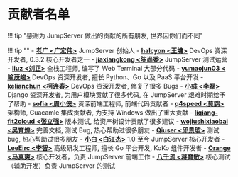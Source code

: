 # 贡献者名单

!!! tip "感谢为 JumpServer 做出的贡献的所有朋友, 世界因你们而不同"

!!! tip ""
    - **[老广 <广宏伟>][ibuler]** JumpServer 创始人
    - **[halcyon <王墉>][halcyon]** DevOps 资深开发者, 0.3.2 核心开发者之一
    - **[jiaxiangkong <陈尚委>][jiaxiangkong]** JumpServer 测试运营
    - **[liuz <刘正>][liuz]** 全栈工程师, 编写了 Web Terminal 大部分代码
    - **[yumaojun03 <喻茂峻>][yumaojun03]** DevOps 资深开发者, 擅长 Python、Go 以及 PaaS 平台开发
    - **[kelianchun <柯连春>][kelianchun]** DevOps 资深开发者, 修复了很多 Bugs
    - **[小彧 <李磊>][小彧]** Django 资深开发者, 为用户模块贡献了很多代码, 在 JumpServer 艰难时期给予了帮助
    - **[sofia <周小侠>][sofia]** 资深前端工程师, 前端代码贡献者
    - **[q4speed <莫鹍>][q4speed]** 架构师, Guacamle 集成贡献者, 为支持 Windows 做出了重大贡献
    - **[liqiang-fit2cloud <张立强>][liqiang-fit2cloud]** 版本测试, 给资产树设计贡献了很多建议
    - **[wojiushixiaobai <吴育煌>][wojiushixiaobai]** 完善文档, 测试 Bug, 热心帮助过很多朋友
    - **[Qiuser <邱景玻>][Qiuser]** 测试 bug, 热心帮助过很多朋友
    - **[小白 <白江杰>][BaiJiangJie]** 1.0 至今 JumpServer 核心开发者
    - **[LeeEirc <李智>][LeeEirc]** 高级研发工程师, 擅长 Go 平台开发, KoKo 组件开发者
    - **[Orange <马真爽>][Orange]** 核心开发者，负责 JumpServer 前端工作
    - **[八千流 <蒋育敏>][八千流]** 核心测试（辅助开发）负责 JumpServer 的测试

[ibuler]: https://github.com/ibuler
[halcyon]: https://github.com/halcyon
[jiaxiangkong]: https://github.com/jiaxiangkong
[liuz]: https://github.com/liuz
[yumaojun03]: https://github.com/yumaojun03
[kelianchun]: https://github.com/kelianchun
[小彧]: https://github.com/xkong
[sofia]: https://github.com/sofia
[q4speed]: https://github.com/q4speed
[liqiang-fit2cloud]: https://github.com/liqiang-fit2cloud
[wojiushixiaobai]: https://github.com/wojiushixiaobai
[Qiuser]: https://github.com/qiuDar
[LeeEirc]: https://github.com/LeeEirc
[Orange]: https://github.com/orangemio
[八千流]: https://github.com/jym503558564
[BaiJiangJie]: https://github.com/BaiJiangJie
